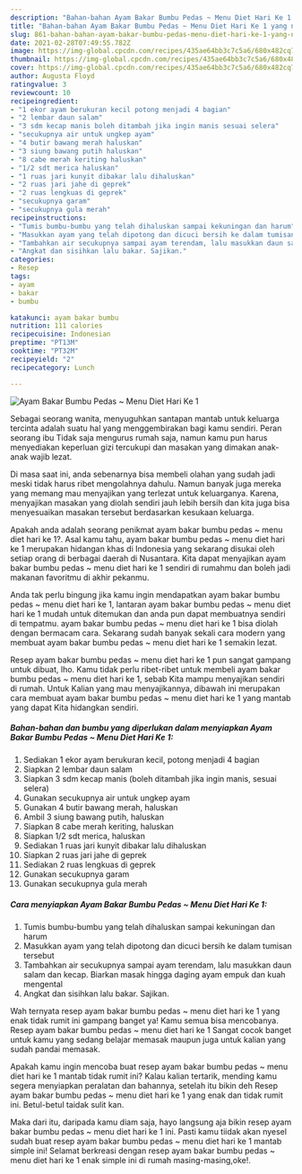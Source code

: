 ```yaml
---
description: "Bahan-bahan Ayam Bakar Bumbu Pedas ~ Menu Diet Hari Ke 1 yang nikmat Untuk Jualan"
title: "Bahan-bahan Ayam Bakar Bumbu Pedas ~ Menu Diet Hari Ke 1 yang nikmat Untuk Jualan"
slug: 861-bahan-bahan-ayam-bakar-bumbu-pedas-menu-diet-hari-ke-1-yang-nikmat-untuk-jualan
date: 2021-02-28T07:49:55.782Z
image: https://img-global.cpcdn.com/recipes/435ae64bb3c7c5a6/680x482cq70/ayam-bakar-bumbu-pedas-menu-diet-hari-ke-1-foto-resep-utama.jpg
thumbnail: https://img-global.cpcdn.com/recipes/435ae64bb3c7c5a6/680x482cq70/ayam-bakar-bumbu-pedas-menu-diet-hari-ke-1-foto-resep-utama.jpg
cover: https://img-global.cpcdn.com/recipes/435ae64bb3c7c5a6/680x482cq70/ayam-bakar-bumbu-pedas-menu-diet-hari-ke-1-foto-resep-utama.jpg
author: Augusta Floyd
ratingvalue: 3
reviewcount: 10
recipeingredient:
- "1 ekor ayam berukuran kecil potong menjadi 4 bagian"
- "2 lembar daun salam"
- "3 sdm kecap manis boleh ditambah jika ingin manis sesuai selera"
- "secukupnya air untuk ungkep ayam"
- "4 butir bawang merah haluskan"
- "3 siung bawang putih haluskan"
- "8 cabe merah keriting haluskan"
- "1/2 sdt merica haluskan"
- "1 ruas jari kunyit dibakar lalu dihaluskan"
- "2 ruas jari jahe di geprek"
- "2 ruas lengkuas di geprek"
- "secukupnya garam"
- "secukupnya gula merah"
recipeinstructions:
- "Tumis bumbu-bumbu yang telah dihaluskan sampai kekuningan dan harum"
- "Masukkan ayam yang telah dipotong dan dicuci bersih ke dalam tumisan tersebut"
- "Tambahkan air secukupnya sampai ayam terendam, lalu masukkan daun salam dan kecap. Biarkan masak hingga daging ayam empuk dan kuah mengental"
- "Angkat dan sisihkan lalu bakar. Sajikan."
categories:
- Resep
tags:
- ayam
- bakar
- bumbu

katakunci: ayam bakar bumbu 
nutrition: 111 calories
recipecuisine: Indonesian
preptime: "PT13M"
cooktime: "PT32M"
recipeyield: "2"
recipecategory: Lunch

---
```



![Ayam Bakar Bumbu Pedas ~ Menu Diet Hari Ke 1](https://img-global.cpcdn.com/recipes/435ae64bb3c7c5a6/680x482cq70/ayam-bakar-bumbu-pedas-menu-diet-hari-ke-1-foto-resep-utama.jpg)

Sebagai seorang wanita, menyuguhkan santapan mantab untuk keluarga tercinta adalah suatu hal yang menggembirakan bagi kamu sendiri. Peran seorang ibu Tidak saja mengurus rumah saja, namun kamu pun harus menyediakan keperluan gizi tercukupi dan masakan yang dimakan anak-anak wajib lezat.

Di masa  saat ini, anda sebenarnya bisa membeli olahan yang sudah jadi meski tidak harus ribet mengolahnya dahulu. Namun banyak juga mereka yang memang mau menyajikan yang terlezat untuk keluarganya. Karena, menyajikan masakan yang diolah sendiri jauh lebih bersih dan kita juga bisa menyesuaikan masakan tersebut berdasarkan kesukaan keluarga. 



Apakah anda adalah seorang penikmat ayam bakar bumbu pedas ~ menu diet hari ke 1?. Asal kamu tahu, ayam bakar bumbu pedas ~ menu diet hari ke 1 merupakan hidangan khas di Indonesia yang sekarang disukai oleh setiap orang di berbagai daerah di Nusantara. Kita dapat menyajikan ayam bakar bumbu pedas ~ menu diet hari ke 1 sendiri di rumahmu dan boleh jadi makanan favoritmu di akhir pekanmu.

Anda tak perlu bingung jika kamu ingin mendapatkan ayam bakar bumbu pedas ~ menu diet hari ke 1, lantaran ayam bakar bumbu pedas ~ menu diet hari ke 1 mudah untuk ditemukan dan anda pun dapat membuatnya sendiri di tempatmu. ayam bakar bumbu pedas ~ menu diet hari ke 1 bisa diolah dengan bermacam cara. Sekarang sudah banyak sekali cara modern yang membuat ayam bakar bumbu pedas ~ menu diet hari ke 1 semakin lezat.

Resep ayam bakar bumbu pedas ~ menu diet hari ke 1 pun sangat gampang untuk dibuat, lho. Kamu tidak perlu ribet-ribet untuk membeli ayam bakar bumbu pedas ~ menu diet hari ke 1, sebab Kita mampu menyajikan sendiri di rumah. Untuk Kalian yang mau menyajikannya, dibawah ini merupakan cara membuat ayam bakar bumbu pedas ~ menu diet hari ke 1 yang mantab yang dapat Kita hidangkan sendiri.

<!--inarticleads1-->

##### Bahan-bahan dan bumbu yang diperlukan dalam menyiapkan Ayam Bakar Bumbu Pedas ~ Menu Diet Hari Ke 1:

1. Sediakan 1 ekor ayam berukuran kecil, potong menjadi 4 bagian
1. Siapkan 2 lembar daun salam
1. Siapkan 3 sdm kecap manis (boleh ditambah jika ingin manis, sesuai selera)
1. Gunakan secukupnya air untuk ungkep ayam
1. Gunakan 4 butir bawang merah, haluskan
1. Ambil 3 siung bawang putih, haluskan
1. Siapkan 8 cabe merah keriting, haluskan
1. Siapkan 1/2 sdt merica, haluskan
1. Sediakan 1 ruas jari kunyit dibakar lalu dihaluskan
1. Siapkan 2 ruas jari jahe di geprek
1. Sediakan 2 ruas lengkuas di geprek
1. Gunakan secukupnya garam
1. Gunakan secukupnya gula merah




<!--inarticleads2-->

##### Cara menyiapkan Ayam Bakar Bumbu Pedas ~ Menu Diet Hari Ke 1:

1. Tumis bumbu-bumbu yang telah dihaluskan sampai kekuningan dan harum
1. Masukkan ayam yang telah dipotong dan dicuci bersih ke dalam tumisan tersebut
1. Tambahkan air secukupnya sampai ayam terendam, lalu masukkan daun salam dan kecap. Biarkan masak hingga daging ayam empuk dan kuah mengental
1. Angkat dan sisihkan lalu bakar. Sajikan.




Wah ternyata resep ayam bakar bumbu pedas ~ menu diet hari ke 1 yang enak tidak rumit ini gampang banget ya! Kamu semua bisa mencobanya. Resep ayam bakar bumbu pedas ~ menu diet hari ke 1 Sangat cocok banget untuk kamu yang sedang belajar memasak maupun juga untuk kalian yang sudah pandai memasak.

Apakah kamu ingin mencoba buat resep ayam bakar bumbu pedas ~ menu diet hari ke 1 mantab tidak rumit ini? Kalau kalian tertarik, mending kamu segera menyiapkan peralatan dan bahannya, setelah itu bikin deh Resep ayam bakar bumbu pedas ~ menu diet hari ke 1 yang enak dan tidak rumit ini. Betul-betul taidak sulit kan. 

Maka dari itu, daripada kamu diam saja, hayo langsung aja bikin resep ayam bakar bumbu pedas ~ menu diet hari ke 1 ini. Pasti kamu tiidak akan nyesel sudah buat resep ayam bakar bumbu pedas ~ menu diet hari ke 1 mantab simple ini! Selamat berkreasi dengan resep ayam bakar bumbu pedas ~ menu diet hari ke 1 enak simple ini di rumah masing-masing,oke!.

